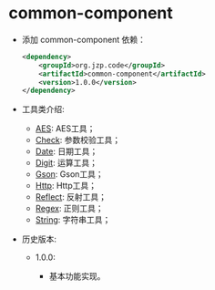 # common-component
+ 添加 common-component 依赖：

    ```xml
    <dependency>
        <groupId>org.jzp.code</groupId>
        <artifactId>common-component</artifactId>
        <version>1.0.0</version>
    </dependency>
    ```
    
+ 工具类介绍:

    + [AES](src/main/java/org/jzp/code/common/component/util/AesUtil.java): AES工具；
    + [Check](src/main/java/org/jzp/code/common/component/util/CheckUtil.java): 参数校验工具；
    + [Date](src/main/java/org/jzp/code/common/component/util/DateUtil.java): 日期工具；
    + [Digit](src/main/java/org/jzp/code/common/component/util/DigitUtil.java): 运算工具；
    + [Gson](src/main/java/org/jzp/code/common/component/util/GsonUtil.java): Gson工具；
    + [Http](src/main/java/org/jzp/code/common/component/util/HttpUtil.java): Http工具；
    + [Reflect](src/main/java/org/jzp/code/common/component/util/ReflectUtil.java): 反射工具；
    + [Regex](src/main/java/org/jzp/code/common/component/util/RegexUtil.java): 正则工具；
    + [String](src/main/java/org/jzp/code/common/component/util/StringUtil.java): 字符串工具；
    
+ 历史版本:

	+ 1.0.0:
		
		+ 基本功能实现。

